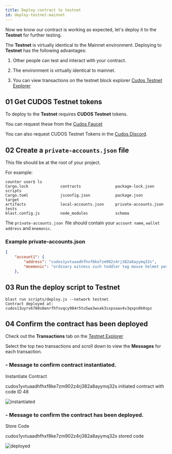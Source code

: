 ```yaml
---
title: Deploy contract to testnet
id: deploy-testnet-mainnet
---
```


Now we know our contract is working as expected, let's deploy it to the **Testnet** for further testing.

The **Testnet** is virtually identical to the Mainnet environment. Deploying to **Testnet** has the following advantages:

1. Other people can test and interact with your contract.

2. The environment is virtually identical to mainnet.

3. You can view transactions on the testnet block explorer [Cudos Testnet Explorer](https://explorer.testnet.cudos.org/)

## 01 Get CUDOS Testnet tokens

To deploy to the **Testnet** requires **CUDOS Testnet** tokens. 

You can request these from the [Cudos Faucet](https://explorer-v1.testnet.cudos.org/faucet)

You can also request CUDOS Testnet Tokens in the [Cudos Discord](https://discord.com/channels/593796681103966208/889819968600965160). 

## 02 Create a `private-accounts.json` file

This file should be at the root of your project.

For example:

```shell
counter user$ ls
Cargo.lock              contracts               package-lock.json       scripts
Cargo.toml              jsconfig.json           package.json            target
artifacts               local-accounts.json     private-accounts.json   tests
blast.config.js         node_modules            schema
```

The `private-accounts.json `file should contain your `account name`, `wallet address` and `mnemonic`.

### Example private-accounts.json

```json
{
    "account1": {
        "address": "cudos1yvtuaadhfhxf8ke7zm902z4rj382a8ayymq32s",
        "mnemonic": "ordinary witness such toddler tag mouse helmet perfect venue eyebrow upgrade rabbit"
    },
```

## 03 Run the deploy script to Testnet 

```shell
blast run scripts/deploy.js --network testnet
Contract deployed at: cudos13uyrv6780s8enrfhfsvqcy984r5tu5wa3wvak3sspsaav4v3qxps0k0spz
```

## 04 Confirm the contract has been deployed

Check out the **Transactions** tab on the [Testnet Explorer](https://explorer.testnet.cudos.org/transactions)

Select the top two transactions and scroll down to view the **Messages** for each transaction. 

### - Message to confirm contract instantiated.

Instantiate Contract

cudos1yvtuaadhfhxf8ke7zm902z4rj382a8ayymq32s initiated contract with code ID 48

![instantiated](@site/static/img/instantiated.png)


### - Message to confirm the contract has been deployed.

Store Code

cudos1yvtuaadhfhxf8ke7zm902z4rj382a8ayymq32s stored code

![deployed](@site/static/img/deployed.png)
















